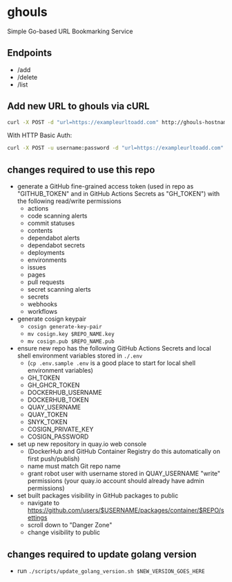 # ghouls
Simple Go-based URL Bookmarking Service

## Endpoints
- /add
- /delete
- /list

## Add new URL to ghouls via cURL
```bash
curl -X POST -d "url=https://exampleurltoadd.com" http://ghouls-hostname-here/add
```

With HTTP Basic Auth:
```bash
curl -X POST -u username:password -d "url=https://exampleurltoadd.com" http://ghouls-hostname-here/add
```

## changes required to use this repo
- generate a GitHub fine-grained access token (used in repo as "GITHUB_TOKEN" and in GitHub Actions Secrets as "GH_TOKEN") with the following read/write permissions
    - actions
    - code scanning alerts
    - commit statuses
    - contents
    - dependabot alerts
    - dependabot secrets
    - deployments
    - environments
    - issues
    - pages
    - pull requests
    - secret scanning alerts
    - secrets
    - webhooks
    - workflows
- generate cosign keypair
    - `cosign generate-key-pair`
    - `mv cosign.key $REPO_NAME.key`
    - `mv cosign.pub $REPO_NAME.pub`
- ensure new repo has the following GitHub Actions Secrets and local shell environment variables stored in `./.env`
    - (`cp .env.sample .env` is a good place to start for local shell environment variables)
    - GH_TOKEN
    - GH_GHCR_TOKEN
    - DOCKERHUB_USERNAME
    - DOCKERHUB_TOKEN
    - QUAY_USERNAME
    - QUAY_TOKEN
    - SNYK_TOKEN
    - COSIGN_PRIVATE_KEY
    - COSIGN_PASSWORD
- set up new repository in quay.io web console
    - (DockerHub and GitHub Container Registry do this automatically on first push/publish)
    - name must match Git repo name
    - grant robot user with username stored in QUAY_USERNAME "write" permissions (your quay.io account should already have admin permissions)
- set built packages visibility in GitHub packages to public
    - navigate to https://github.com/users/$USERNAME/packages/container/$REPO/settings
    - scroll down to "Danger Zone"
    - change visibility to public

## changes required to update golang version
- run `./scripts/update_golang_version.sh $NEW_VERSION_GOES_HERE`
